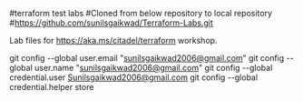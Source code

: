#terraform test labs
#Cloned from below repository to local repository
#https://github.com/sunilsgaikwad/Terraform-Labs.git

Lab files for https://aka.ms/citadel/terraform workshop.


git config --global user.email "sunilsgaikwad2006@gmail.com"
git config --global user.name "sunilsgaikwad2006@gmail.com"
git config --global credential.user Sunilsgaikwad2006@gmail.com
git config --global credential.helper store
